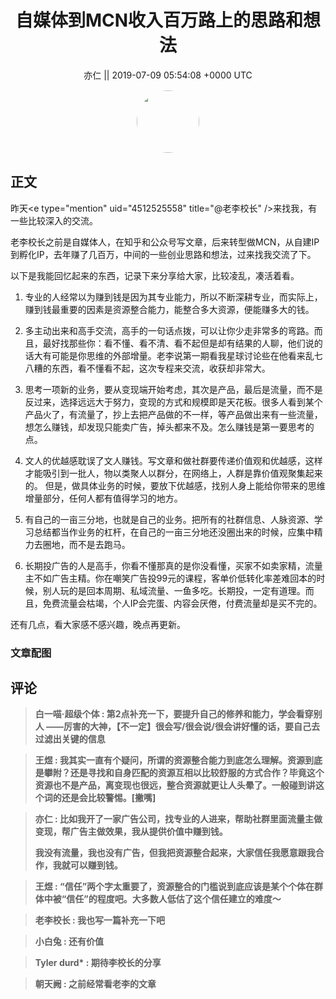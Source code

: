 <h1 align="center">自媒体到MCN收入百万路上的思路和想法</h1>




<p align="center">
    <a>亦仁 || 2019-07-09 05:54:08 &#43;0000 UTC</a>
</p>

<div align="center">
    <img src="https://images.zsxq.com/Fn3NQqCN8nuGF86yZPXSbEsl0mb3?e=1590940799&amp;token=kIxbL07-8jAj8w1n4s9zv64FuZZNEATmlU_Vm6zD:pfbNc8W3hS0oYG_hyXXh_rHMHuc=" width="100" height="100" style="border:1px solid;border-radius:50%; color:#ffffff"/>
</div>




## 正文

<div>
昨天&lt;e type=&#34;mention&#34; uid=&#34;4512525558&#34; title=&#34;@老李校长&#34; /&gt;来找我，有一些比较深入的交流。

老李校长之前是自媒体人，在知乎和公众号写文章，后来转型做MCN，从自建IP到孵化IP，去年赚了几百万，中间的一些创业思路和想法，过来找我交流了下。

以下是我能回忆起来的东西，记录下来分享给大家，比较凌乱，凑活着看。

1. 专业的人经常以为赚到钱是因为其专业能力，所以不断深耕专业，而实际上，赚到钱最重要的因素是资源整合能力，能整合多大资源，便能赚多大的钱。

2. 多主动出来和高手交流，高手的一句话点拨，可以让你少走非常多的弯路。而且，最好找那些你：看不懂、看不清、看不起但是却有结果的人聊，他们说的话大有可能是你思维的外部增量。老李说第一期看我星球讨论些在他看来乱七八糟的东西，看不懂看不起，这次专程来交流，收获却非常大。

3. 思考一项新的业务，要从变现端开始考虑，其次是产品，最后是流量，而不是反过来，选择远远大于努力，变现的方式和规模即是天花板。很多人看到某个产品火了，有流量了，抄上去把产品做的不一样，等产品做出来有一些流量，想怎么赚钱，却发现只能卖广告，掉头都来不及。怎么赚钱是第一要思考的点。

4. 文人的优越感耽误了文人赚钱。写文章和做社群要传递价值观和优越感，这样才能吸引到一批人，物以类聚人以群分，在网络上，人群是靠价值观聚集起来的。 但是，做具体业务的时候，要放下优越感，找别人身上能给你带来的思维增量部分，任何人都有值得学习的地方。

5. 有自己的一亩三分地，也就是自己的业务。把所有的社群信息、人脉资源、学习总结都当作业务的杠杆，在自己的一亩三分地还没圈出来的时候，应集中精力去圈地，而不是去跑马。

6. 长期投广告的人是高手，你看不懂那真的是你没看懂，买家不如卖家精，流量主不如广告主精。你在嘲笑广告投99元的课程，客单价低转化率差难回本的时候，别人玩的是回本周期、私域流量、一鱼多吃。长期投，一定有道理。而且，免费流量会枯竭，个人IP会完蛋、内容会厌倦，付费流量却是买不完的。

还有几点，看大家感不感兴趣，晚点再更新。
</div>

### 文章配图

<div class="image" align="center">

</div>


## 评论

<div align="left">
<div>

<blockquote >
<span> <strong>白一喵·超级个体 : 第2点补充一下，要提升自己的修养和能力，学会看穿别人 ——厉害的大神，【不一定】很会写/很会说/很会讲好懂的话，要自己去过滤出关键的信息 </strong></span>
</blockquote>

<blockquote >
<span> <strong>王煜 : 我其实一直有个疑问，所谓的资源整合能力到底怎么理解。资源到底是攀附？还是寻找和自身匹配的资源互相以比较舒服的方式合作？毕竟这个资源也不是产品，离变现也很远，整合资源就更让人头晕了。一般碰到讲这个词的还是会比较警惕。[撇嘴] </strong></span>
</blockquote>

<blockquote >
<span> <strong>亦仁 : 比如我开了一家广告公司，找专业的人进来，帮助社群里面流量主做变现，帮广告主做效果，我从提供价值中赚到钱。 

我没有流量，我也没有广告，但我把资源整合起来，大家信任我愿意跟我合作，我就可以赚到钱。 </strong></span>
</blockquote>

<blockquote >
<span> <strong>王煜 : “信任”两个字太重要了，资源整合的门槛说到底应该是某个个体在群体中被“信任”的程度吧。大多数人低估了这个信任建立的难度～ </strong></span>
</blockquote>

<blockquote >
<span> <strong>老李校长 : 我也写一篇补充一下吧 </strong></span>
</blockquote>

<blockquote >
<span> <strong>小白兔 : 还有价值 </strong></span>
</blockquote>

<blockquote >
<span> <strong>Tyler durd* : 期待李校长的分享 </strong></span>
</blockquote>

<blockquote >
<span> <strong>朝天阙 : 之前经常看老李的文章 </strong></span>
</blockquote>

</div>
</div>